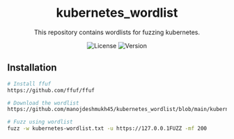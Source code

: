 <!-- Project Title -->
<h1 align="center">kubernetes_wordlist</h1>

<!-- Project Description -->
<p align="center">This repository contains wordlists for fuzzing kubernetes.</p>

<!-- Badges -->
<p align="center">
  <img src="https://img.shields.io/badge/License-MIT-blue.svg" alt="License">
  <img src="https://img.shields.io/badge/Version-1.0-brightgreen.svg" alt="Version">
</p>


<!-- Installation -->
## Installation
```bash
# Install ffuf
https://github.com/ffuf/ffuf

# Download the wordlist 
https://github.com/manojdeshmukh45/kubernetes_wordlist/blob/main/kubernetes-wordlist.txt

# Fuzz using wordlist
fuzz -w kubernetes-wordlist.txt -u https://127.0.0.1FUZZ -mf 200
